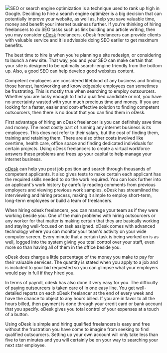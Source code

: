 
![](/assets/img/wpknock-odesk-logo-300x244.jpg)SEO or search engine
optimization is a technique used to rank up high in Google. Deciding to
hire a search engine optimizer is a big decision that can potentially
improve your website, as well as, help you save valuable time, money and
benefit your internet business further. If you're thinking of hiring
freelancers to do SEO tasks such as link building and article writing,
then you may consider [oDesk](http://www.odesk.com/) freelancers. oDesk freelancers can provide clients with valuable service and it is advisable doing SEO earlier to get maximum benefits.

The best time to hire is when you're planning a site redesign, or
considering to launch a new site. That way, you and your SEO can make
certain that your site is designed to be optimally search-engine
friendly from the bottom up. Also, a good SEO can help develop good
websites content.

Competent employees are considered lifeblood of any business and finding
those honest, hardworking and knowledgeable employees can sometimes be
frustrating. This is mostly true when searching to employ outsourcers.
Whether you are lucky enough to find a qualified candidate or not, you
have no uncertainty wasted with your much precious time and money. If
you are looking for a faster, easier and cost-effective solution to
finding competent outsourcers, then there is no doubt that you can find
them in oDesk.

First advantage of hiring an oDesk freelancer is you can definitely save
time and money. The most costly part of running any internet business is
its employees. This does not refer to their salary, but the cost of
finding them, training and retaining them. There are also other costs
involved like overtime, health care, office space and finding dedicated
individuals for certain projects. Using oDesk freelancers to create a
virtual workforce answers these problems and frees up your capital to
help manage your internet business.

[oDesk](http://en.wikipedia.org/wiki/ODesk) can help you post job position and search through thousands of competent applicants. It also gives tests to make certain each applicant has the required skills needed to do the work required. You can look further into an applicant's work history by carefully reading comments from previous employers and viewing previous work samples. oDesk has streamlined the interviewing and hiring process, making it simple to employ short-term, long-term employees or build a team of freelancers.

When hiring odesk freelancers, you can manage your team as if they were
working beside you. One of the main problems with hiring outsourcers or
any worker for that matter is making certain that they are basically
working and staying well-focused on task assigned. oDesk comes with
advanced technology where you can monitor your team's activity on your
wide computer screen. Every minute that a certain task is being worked
on is as well, logged into the system giving you total control over your
staff, even more so than having all of them in the office beside you.

oDesk does charge a little percentage of the money you make to pay for
their valuable services. The quantity is stated when you apply to a job
and is included to your bid requested so you can glimpse what your
employers would pay in full if they hired you.

In terms of payroll, odesk has also done it very easy for you. The
difficulty of paying outsourcers is taken care of in one easy line. You
get well-detailed reports on each oDesk freelancer at the end of every
week and have the chance to object to any hours billed. If you are in
favor to all the hours billed, then payment is done through your credit
card or bank account that you specify. oDesk gives you total control of
your expenses at a touch of a button.

Using oDesk is simple and hiring qualified freelancers is easy and free
without the frustration you have come to imagine from seeking to find
qualified outsourcers. Setting up your own account will only take less
than five to ten minutes and you will certainly be on your way to
searching your next star employee.

